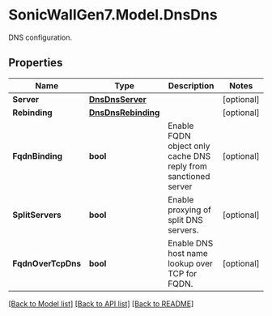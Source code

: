 # SonicWallGen7.Model.DnsDns
DNS configuration.

## Properties

Name | Type | Description | Notes
------------ | ------------- | ------------- | -------------
**Server** | [**DnsDnsServer**](DnsDnsServer.md) |  | [optional] 
**Rebinding** | [**DnsDnsRebinding**](DnsDnsRebinding.md) |  | [optional] 
**FqdnBinding** | **bool** | Enable FQDN object only cache DNS reply from sanctioned server | [optional] 
**SplitServers** | **bool** | Enable proxying of split DNS servers. | [optional] 
**FqdnOverTcpDns** | **bool** | Enable DNS host name lookup over TCP for FQDN. | [optional] 

[[Back to Model list]](../README.md#documentation-for-models) [[Back to API list]](../README.md#documentation-for-api-endpoints) [[Back to README]](../README.md)

